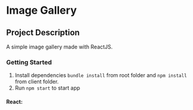 # Image Gallery

## Project Description

A simple image gallery made with ReactJS.

### Getting Started

1. Install dependencies `bundle install` from root folder and `npm install` from client folder.
2. Run `npm start` to start app



#### React:


